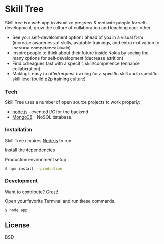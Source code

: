 # Skill Tree
Skill tree is a web app to visualize progress & motivate people for self-development, grow the culture of collaboration and teaching each other.

  - See your self-development options ahead of you in a visual form (increase awareness of skills, available trainings, add extra motivation to increase competence levels)
  - Inspire people to think about their future inside Nokia by seeing the many options for self-development (decrease attrition)
  - Find colleagues fast with a specific skill/competence (enhance collaboration)
  - Making it easy to offer/request training for a specific skill and a specific skill level (build p2p training culture)

### Tech
Skill Tree uses a number of open source projects to work properly:

* [node.js] - evented I/O for the backend
* [MongoDB] - NoSQL database.

### Installation
Skill Tree requires [Node.js](https://nodejs.org/) to run.

Install the dependencies 

Production environment setup

```sh
$ npm install --production
```

### Development

Want to contribute? Great!


Open your favorite Terminal and run these commands.

```sh
$ node app
```


License
----

BSD


[//]: # (These are reference links used in the body of this note and get stripped out when the markdown processor does its job. There is no need to format nicely because it shouldn't be seen. Thanks SO - http://stackoverflow.com/questions/4823468/store-comments-in-markdown-syntax)

   [node.js]: <http://nodejs.org>
   [MongoDB]: <https://www.mongodb.com/>
